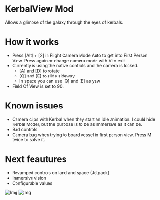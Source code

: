 # KerbalView Mod
Allows a glimpse of the galaxy through the eyes of kerbals.

# How it works
- Press [Alt] + [2] in Flight Camera Mode Auto to get into First Person View. Press again or change camera mode with V to exit.
- Currently is using the native controls and the camera is locked.
    - [A] and [D] to rotate
    - [Q] and [E] to slide sideway
    - In space you can use [Q] and [E] as yaw 
- Field Of View is set to 90.

# Known issues
- Camera clips with Kerbal when they start an idle animation. I could hide Kerbal Model, but the purpose is to be as immersive as it can be.
- Bad controls
- Camera bug when trying to board vessel in first person view. Press M twice to solve it.

# Next feautures
- Revamped controls on land and space (Jetpack)
- Immersive vision
- Configurable values

![Img](https://i.imgur.com/qeKv8wv.jpeg)
![Img](https://i.imgur.com/TNP3KcQ.jpeg)
